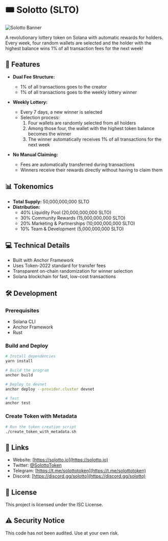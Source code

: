 # 🎟️ Solotto (SLTO)

![Solotto Banner](https://raw.githubusercontent.com/solana-labs/token-list/main/assets/mainnet/So11111111111111111111111111111111111111112/logo.png)

A revolutionary lottery token on Solana with automatic rewards for holders. Every week, four random wallets are selected and the holder with the highest balance wins 1% of all transaction fees for the next week!

## 🚀 Features

- **Dual Fee Structure:** 
  - 1% of all transactions goes to the creator
  - 1% of all transactions goes to the weekly lottery winner

- **Weekly Lottery:**
  - Every 7 days, a new winner is selected
  - Selection process:
    1. Four wallets are randomly selected from all holders
    2. Among those four, the wallet with the highest token balance becomes the winner
    3. The winner automatically receives 1% of all transactions for the next week

- **No Manual Claiming:**
  - Fees are automatically transferred during transactions
  - Winners receive their rewards directly without having to claim them

## 📊 Tokenomics

- **Total Supply:** 50,000,000,000 SLTO
- **Distribution:**
  * 40% Liquidity Pool (20,000,000,000 SLTO)
  * 30% Community Rewards (15,000,000,000 SLTO)
  * 20% Marketing & Partnerships (10,000,000,000 SLTO)
  * 10% Team & Development (5,000,000,000 SLTO)

## 💻 Technical Details

- Built with Anchor Framework
- Uses Token-2022 standard for transfer fees
- Transparent on-chain randomization for winner selection
- Solana blockchain for fast, low-cost transactions

## 🛠️ Development

### Prerequisites

- Solana CLI
- Anchor Framework
- Rust

### Build and Deploy

```bash
# Install dependencies
yarn install

# Build the program
anchor build

# Deploy to devnet
anchor deploy --provider.cluster devnet

# Test
anchor test
```

### Create Token with Metadata

```bash
# Run the token creation script
./create_token_with_metadata.sh
```

## 🔗 Links

- Website: [https://solotto.io](https://solotto.io)
- Twitter: [@SolottoToken](https://twitter.com/SolottoToken)
- Telegram: [https://t.me/solottotoken](https://t.me/solottotoken)
- Discord: [https://discord.gg/solotto](https://discord.gg/solotto)

## 📄 License

This project is licensed under the ISC License.

## ⚠️ Security Notice

This code has not been audited. Use at your own risk.